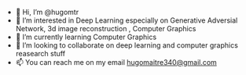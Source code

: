 - 👋 Hi, I’m @hugomtr
- 👀 I’m interested in Deep Learning especially on Generative Adversial Network, 3d image reconstruction , Computer Graphics
- 🌱 I’m currently learning Computer Graphics
- 💞️ I’m looking to collaborate on deep learning and computer graphics reasearch stuff
- 📫 You can reach me on my email hugomaitre340@gmail.com

<!---
hugomtr/hugomtr is a ✨ special ✨ repository because its `README.md` (this file) appears on your GitHub profile.
You can click the Preview link to take a look at your changes.
--->
